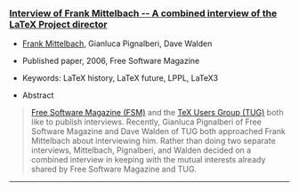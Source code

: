 

### <a href="{{site.baseurl}}/publications/2006-FMi-FSM-interview.pdf" target="_blank" onclick="vgwPixelCall('8d3e30d44868430f853c7263dd693030');">Interview of Frank Mittelbach -- A combined interview of the LaTeX Project director</a>

+ [Frank Mittelbach]({{site.baseurl}}/about/team/#frank-mittelbach), Gianluca Pignalberi, Dave Walden 
+ Published paper, 2006, Free Software Magazine
+ Keywords: LaTeX history, LaTeX future, LPPL, LaTeX3

+ Abstract
> [Free Software Magazine (FSM)](http://www.freesoftwaremagazine.com/)
> and the [TeX Users Group (TUG)](https://www.tug.org/) both like to publish
> interviews. Recently, Gianluca Pignalberi of Free Software Magazine
> and Dave Walden of TUG both approached Frank Mittelbach about
> interviewing him. Rather than doing two separate interviews,
> Mittelbach, Pignalberi, and Walden decided on a combined interview in
> keeping with the mutual interests already shared by Free Software
> Magazine and TUG.

***

